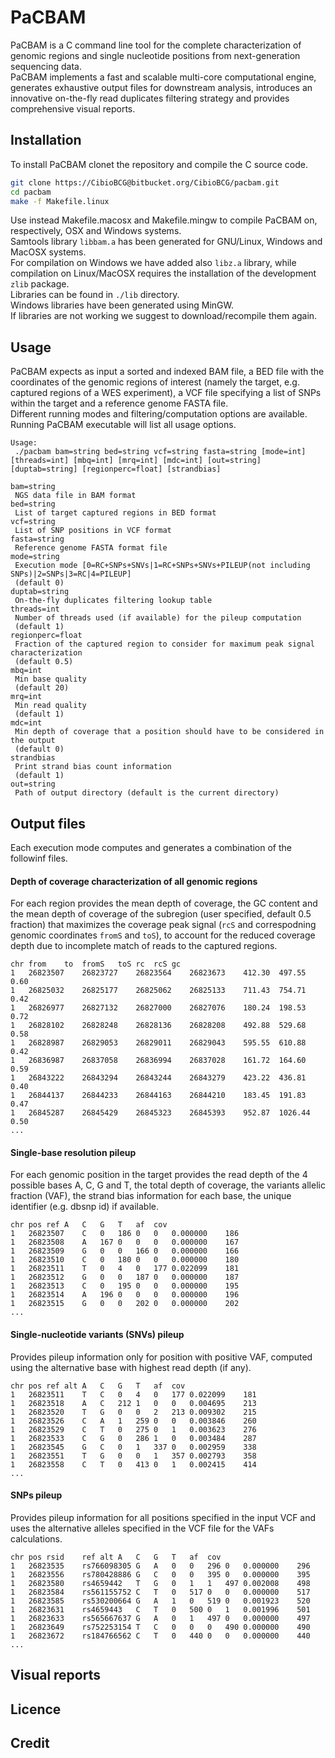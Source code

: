 # PaCBAM

PaCBAM is a C command line tool for the complete characterization of genomic regions and single nucleotide positions from next-generation sequencing data.  
PaCBAM implements a fast and scalable multi-core computational engine, generates exhaustive output files for downstream analysis, introduces an innovative on-the-fly read duplicates filtering strategy and provides comprehensive visual reports. 

## Installation

To install PaCBAM clonet the repository and compile the C source code.

```bash
git clone https://CibioBCG@bitbucket.org/CibioBCG/pacbam.git  
cd pacbam
make -f Makefile.linux
```

Use instead Makefile.macosx and Makefile.mingw to compile PaCBAM on, respectively, OSX and Windows systems.  
Samtools library `libbam.a` has been generated for GNU/Linux, Windows and MacOSX systems.  
For compilation on Windows we have added also `libz.a` library, while compilation on Linux/MacOSX requires the installation of the development `zlib` package.  
Libraries can be found in `./lib` directory.  
Windows libraries have been generated using MinGW.  
If libraries are not working we suggest to download/recompile them again.

## Usage
PaCBAM expects as input a sorted and indexed BAM file, a BED file with the coordinates of the genomic regions of interest (namely the target, e.g. captured regions of a WES experiment), a VCF file specifying a list of SNPs within the target and a reference genome FASTA file.  
Different running modes and filtering/computation options are available.  
Running PaCBAM executable will list all usage options. 

```
Usage: 
 ./pacbam bam=string bed=string vcf=string fasta=string [mode=int] [threads=int] [mbq=int] [mrq=int] [mdc=int] [out=string] [duptab=string] [regionperc=float] [strandbias]

bam=string 
 NGS data file in BAM format 
bed=string 
 List of target captured regions in BED format 
vcf=string 
 List of SNP positions in VCF format 
fasta=string 
 Reference genome FASTA format file 
mode=string 
 Execution mode [0=RC+SNPs+SNVs|1=RC+SNPs+SNVs+PILEUP(not including SNPs)|2=SNPs|3=RC|4=PILEUP]
 (default 0)
duptab=string 
 On-the-fly duplicates filtering lookup table
threads=int 
 Number of threads used (if available) for the pileup computation
 (default 1)
regionperc=float 
 Fraction of the captured region to consider for maximum peak signal characterization
 (default 0.5)
mbq=int 
 Min base quality
 (default 20)
mrq=int 
 Min read quality
 (default 1)
mdc=int 
 Min depth of coverage that a position should have to be considered in the output
 (default 0)
strandbias 
 Print strand bias count information
 (default 1)
out=string 
 Path of output directory (default is the current directory)
```

## Output files

Each execution mode computes and generates a combination of the followinf files.

#### Depth of coverage characterization of all genomic regions
For each region provides the mean depth of coverage, the GC content and the mean depth of coverage of the subregion (user specified, default 0.5 fraction) that maximizes the coverage peak signal (`rcS` and correspodning genomic coordinates `fromS` and `toS`), to account for the reduced coverage depth due to incomplete match of reads to the captured regions.

```
chr	from	to	fromS	toS	rc	rcS	gc
1	26823507	26823727	26823564	26823673	412.30	497.55	0.60
1	26825032	26825177	26825062	26825133	711.43	754.71	0.42
1	26826977	26827132	26827000	26827076	180.24	198.53	0.72
1	26828102	26828248	26828136	26828208	492.88	529.68	0.58
1	26828987	26829053	26829011	26829043	595.55	610.88	0.42
1	26836987	26837058	26836994	26837028	161.72	164.60	0.59
1	26843222	26843294	26843244	26843279	423.22	436.81	0.40
1	26844137	26844233	26844163	26844210	183.45	191.83	0.47
1	26845287	26845429	26845323	26845393	952.87	1026.44	0.50
...
```

#### Single-base resolution pileup
For each genomic position in the target provides the read depth of the 4 possible bases A, C, G and T, the total depth of coverage, the variants allelic fraction (VAF), the strand bias information for each base, the unique identifier (e.g. dbsnp id) if available.

```
chr	pos	ref	A	C	G	T	af	cov
1	26823507	C	0	186	0	0	0.000000	186
1	26823508	A	167	0	0	0	0.000000	167
1	26823509	G	0	0	166	0	0.000000	166
1	26823510	C	0	180	0	0	0.000000	180
1	26823511	T	0	4	0	177	0.022099	181
1	26823512	G	0	0	187	0	0.000000	187
1	26823513	C	0	195	0	0	0.000000	195
1	26823514	A	196	0	0	0	0.000000	196
1	26823515	G	0	0	202	0	0.000000	202
...
```

#### Single-nucleotide variants (SNVs) pileup
Provides pileup information only for position with positive VAF, computed using the alternative base with highest read depth (if any).

```
chr	pos	ref	alt	A	C	G	T	af	cov
1	26823511	T	C	0	4	0	177	0.022099	181
1	26823518	A	C	212	1	0	0	0.004695	213
1	26823520	T	G	0	0	2	213	0.009302	215
1	26823526	C	A	1	259	0	0	0.003846	260
1	26823529	C	T	0	275	0	1	0.003623	276
1	26823533	C	G	0	286	1	0	0.003484	287
1	26823545	G	C	0	1	337	0	0.002959	338
1	26823551	T	G	0	0	1	357	0.002793	358
1	26823558	C	T	0	413	0	1	0.002415	414
...
```

####  SNPs pileup
Provides pileup information for all positions specified in the input VCF and uses the alternative alleles specified in the VCF file for the VAFs calculations. 

```
chr	pos	rsid	ref	alt	A	C	G	T	af	cov
1	26823535	rs766098305	G	A	0	0	296	0	0.000000	296
1	26823556	rs780428886	G	C	0	0	395	0	0.000000	395
1	26823580	rs4659442	T	G	0	1	1	497	0.002008	498
1	26823584	rs561155752	C	T	0	517	0	0	0.000000	517
1	26823585	rs530200664	G	A	1	0	519	0	0.001923	520
1	26823631	rs4659443	C	T	0	500	0	1	0.001996	501
1	26823633	rs565667637	G	A	0	1	497	0	0.000000	497
1	26823649	rs752253154	T	C	0	0	0	490	0.000000	490
1	26823672	rs184766562	C	T	0	440	0	0	0.000000	440
...
```

## Visual reports

## Licence

## Credit
